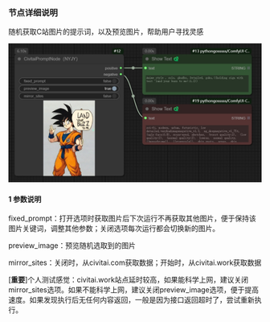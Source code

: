 ### 节点详细说明

随机获取C站图片的提示词，以及预览图片，帮助用户寻找灵感

![节点预览](images/civitaiprompt.jpg)

#### 1 参数说明

fixed_prompt：打开选项时获取图片后下次运行不再获取其他图片，便于保持该图片关键词，调整其他参数；关闭选项每次运行都会切换新的图片。

preview_image：预览随机选取到的图片

mirror_sites：关闭时，从civitai.com获取数据；开始时，从civitai.work获取数据

[**重要**]个人测试感觉：civitai.work站点延时较高，如果能科学上网，建议关闭mirror_sites选项。如果不能科学上网，建议关闭preview_image选项，便于提高速度。如果发现执行后无任何内容返回，一般是因为接口返回超时了，尝试重新执行。